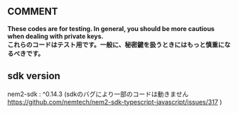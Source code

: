 ## COMMENT

**These codes are for testing. In general, you should be more cautious when dealing with private keys.**  
**これらのコードはテスト用です。一般に、秘密鍵を扱うときにはもっと慎重になるべきです。**

## sdk version

nem2-sdk : ^0.14.3
(sdkのバグにより一部のコードは動きません https://github.com/nemtech/nem2-sdk-typescript-javascript/issues/317 )

